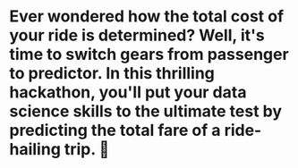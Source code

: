 # Ever wondered how the total cost of your ride is determined? Well, it's time to switch gears from passenger to predictor. In this thrilling hackathon, you'll put your data science skills to the ultimate test by predicting the total fare of a ride-hailing trip. 🎯